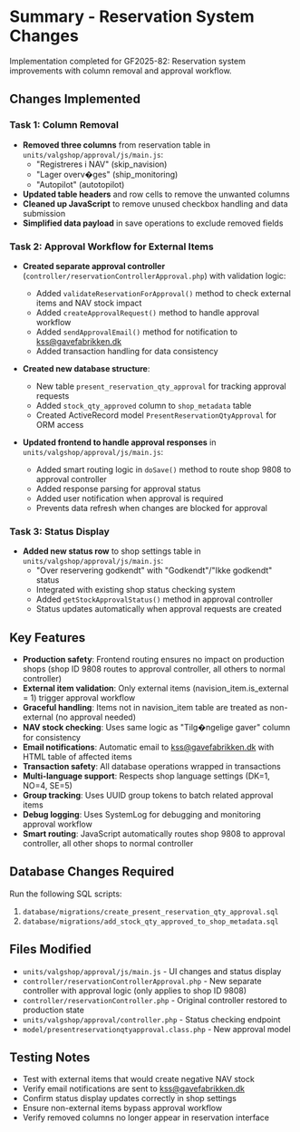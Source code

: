# Summary - Reservation System Changes

Implementation completed for GF2025-82: Reservation system improvements with column removal and approval workflow.

## Changes Implemented

### Task 1: Column Removal
- **Removed three columns** from reservation table in `units/valgshop/approval/js/main.js`:
  - "Registreres i NAV" (skip_navision)
  - "Lager overv�ges" (ship_monitoring) 
  - "Autopilot" (autotopilot)
- **Updated table headers** and row cells to remove the unwanted columns
- **Cleaned up JavaScript** to remove unused checkbox handling and data submission
- **Simplified data payload** in save operations to exclude removed fields

### Task 2: Approval Workflow for External Items
- **Created separate approval controller** (`controller/reservationControllerApproval.php`) with validation logic:
  - Added `validateReservationForApproval()` method to check external items and NAV stock impact
  - Added `createApprovalRequest()` method to handle approval workflow
  - Added `sendApprovalEmail()` method for notification to kss@gavefabrikken.dk
  - Added transaction handling for data consistency

- **Created new database structure**:
  - New table `present_reservation_qty_approval` for tracking approval requests
  - Added `stock_qty_approved` column to `shop_metadata` table
  - Created ActiveRecord model `PresentReservationQtyApproval` for ORM access

- **Updated frontend to handle approval responses** in `units/valgshop/approval/js/main.js`:
  - Added smart routing logic in `doSave()` method to route shop 9808 to approval controller
  - Added response parsing for approval status
  - Added user notification when approval is required
  - Prevents data refresh when changes are blocked for approval

### Task 3: Status Display
- **Added new status row** to shop settings table in `units/valgshop/approval/js/main.js`:
  - "Over reservering godkendt" with "Godkendt"/"Ikke godkendt" status
  - Integrated with existing shop status checking system
  - Added `getStockApprovalStatus()` method in approval controller
  - Status updates automatically when approval requests are created

## Key Features
- **Production safety**: Frontend routing ensures no impact on production shops (shop ID 9808 routes to approval controller, all others to normal controller)
- **External item validation**: Only external items (navision_item.is_external = 1) trigger approval workflow
- **Graceful handling**: Items not in navision_item table are treated as non-external (no approval needed)
- **NAV stock checking**: Uses same logic as "Tilg�ngelige gaver" column for consistency
- **Email notifications**: Automatic email to kss@gavefabrikken.dk with HTML table of affected items
- **Transaction safety**: All database operations wrapped in transactions
- **Multi-language support**: Respects shop language settings (DK=1, NO=4, SE=5)
- **Group tracking**: Uses UUID group tokens to batch related approval items
- **Debug logging**: Uses SystemLog for debugging and monitoring approval workflow
- **Smart routing**: JavaScript automatically routes shop 9808 to approval controller, all other shops to normal controller

## Database Changes Required
Run the following SQL scripts:
1. `database/migrations/create_present_reservation_qty_approval.sql`
2. `database/migrations/add_stock_qty_approved_to_shop_metadata.sql`

## Files Modified
- `units/valgshop/approval/js/main.js` - UI changes and status display
- `controller/reservationControllerApproval.php` - New separate controller with approval logic (only applies to shop ID 9808)
- `controller/reservationController.php` - Original controller restored to production state
- `units/valgshop/approval/controller.php` - Status checking endpoint
- `model/presentreservationqtyapproval.class.php` - New approval model

## Testing Notes
- Test with external items that would create negative NAV stock
- Verify email notifications are sent to kss@gavefabrikken.dk
- Confirm status display updates correctly in shop settings
- Ensure non-external items bypass approval workflow
- Verify removed columns no longer appear in reservation interface